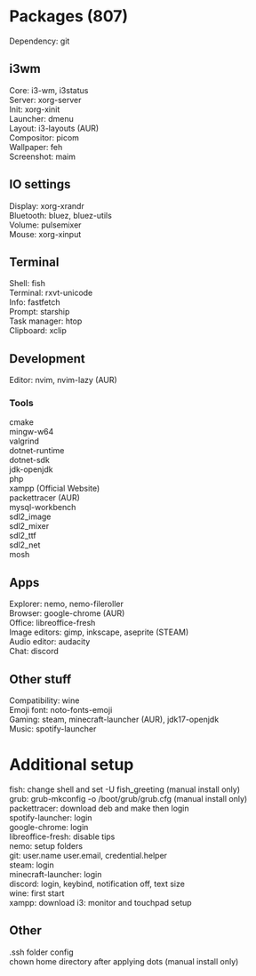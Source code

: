 # Packages (807)

Dependency: git

## i3wm
Core: i3-wm, i3status\
Server: xorg-server\
Init: xorg-xinit\
Launcher: dmenu\
Layout: i3-layouts (AUR)\
Compositor: picom\
Wallpaper: feh\
Screenshot: maim

## IO settings
Display: xorg-xrandr\
Bluetooth: bluez, bluez-utils\
Volume: pulsemixer\
Mouse: xorg-xinput

## Terminal
Shell: fish\
Terminal: rxvt-unicode\
Info: fastfetch\
Prompt: starship\
Task manager: htop\
Clipboard: xclip

## Development
Editor: nvim, nvim-lazy (AUR)

### Tools
cmake\
mingw-w64\
valgrind\
dotnet-runtime\
dotnet-sdk\
jdk-openjdk\
php\
xampp (Official Website)\
packettracer (AUR)\
mysql-workbench\
sdl2_image\
sdl2_mixer\
sdl2_ttf\
sdl2_net\
mosh

## Apps
Explorer: nemo, nemo-fileroller\
Browser: google-chrome (AUR)\
Office: libreoffice-fresh\
Image editors: gimp, inkscape, aseprite (STEAM)\
Audio editor: audacity\
Chat: discord

## Other stuff
Compatibility: wine\
Emoji font: noto-fonts-emoji\
Gaming: steam, minecraft-launcher (AUR),  jdk17-openjdk\
Music: spotify-launcher

# Additional setup
fish: change shell and set -U fish_greeting (manual install only)\
grub: grub-mkconfig -o /boot/grub/grub.cfg (manual install only)\
packettracer: download deb and make then login\
spotify-launcher: login\
google-chrome: login\
libreoffice-fresh: disable tips\
nemo: setup folders\
git: user.name user.email, credential.helper\
steam: login\
minecraft-launcher: login\
discord: login, keybind, notification off, text size\
wine: first start\
xampp: download
i3: monitor and touchpad setup

## Other
.ssh folder config\
chown home directory after applying dots (manual install only)
